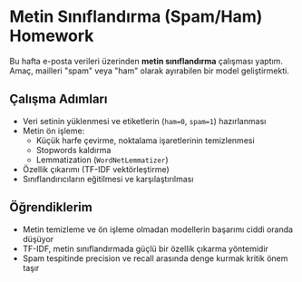# Metin Sınıflandırma (Spam/Ham) Homework

Bu hafta e-posta verileri üzerinden **metin sınıflandırma** çalışması yaptım. Amaç, mailleri "spam" veya "ham" olarak ayırabilen bir model geliştirmekti.  

## Çalışma Adımları
- Veri setinin yüklenmesi ve etiketlerin (`ham=0`, `spam=1`) hazırlanması  
- Metin ön işleme:
  - Küçük harfe çevirme, noktalama işaretlerinin temizlenmesi  
  - Stopwords kaldırma  
  - Lemmatization (`WordNetLemmatizer`)  
- Özellik çıkarımı (TF-IDF vektörleştirme)  
- Sınıflandırıcıların eğitilmesi ve karşılaştırılması  

## Öğrendiklerim
- Metin temizleme ve ön işleme olmadan modellerin başarımı ciddi oranda düşüyor  
- TF-IDF, metin sınıflandırmada güçlü bir özellik çıkarma yöntemidir  
- Spam tespitinde precision ve recall arasında denge kurmak kritik önem taşır  

